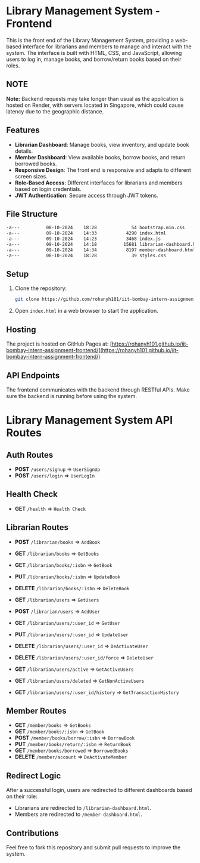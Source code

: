 # Library Management System - Frontend

This is the front end of the Library Management System, providing a web-based interface for librarians and members to manage and interact with the system. The interface is built with HTML, CSS, and JavaScript, allowing users to log in, manage books, and borrow/return books based on their roles.

## NOTE
**Note:** Backend requests may take longer than usual as the application is hosted on Render, with servers located in Singapore, which could cause latency due to the geographic distance.

## Features

- **Librarian Dashboard**: Manage books, view inventory, and update book details.
- **Member Dashboard**: View available books, borrow books, and return borrowed books.
- **Responsive Design**: The front end is responsive and adapts to different screen sizes.
- **Role-Based Access**: Different interfaces for librarians and members based on login credentials.
- **JWT Authentication**: Secure access through JWT tokens.

## File Structure

```bash
-a---          08-10-2024    18:28             54 bootstrap.min.css
-a---          09-10-2024    14:33           4290 index.html
-a---          09-10-2024    14:23           3468 index.js
-a---          09-10-2024    14:18          15681 librarian-dashboard.html
-a---          09-10-2024    14:34           8197 member-dashboard.html
-a---          08-10-2024    18:28             39 styles.css
```


## Setup

1. Clone the repository:
    ```bash
    git clone https://github.com/rohanyh101/iit-bombay-intern-assignment-frontend
    ```

2. Open `index.html` in a web browser to start the application.

## Hosting

The project is hosted on GitHub Pages at:
[https://rohanyh101.github.io/iit-bombay-intern-assignment-frontend/](https://rohanyh101.github.io/iit-bombay-intern-assignment-frontend/)

## API Endpoints

The frontend communicates with the backend through RESTful APIs. Make sure the backend is running before using the system.

# Library Management System API Routes

## Auth Routes
- **POST** `/users/signup`  => `UserSignUp`
- **POST** `/users/login`  => `UserLogIn`


## Health Check
- **GET** `/health`  => `Health Check`


## Librarian Routes
- **POST** `/librarian/books`  => `AddBook`
- **GET** `/librarian/books`  => `GetBooks`
- **GET** `/librarian/books/:isbn`  => `GetBook`
- **PUT** `/librarian/books/:isbn`  => `UpdateBook`
- **DELETE** `/librarian/books/:isbn`  => `DeleteBook`

- **GET** `/librarian/users`  => `GetUsers`
- **POST** `/librarian/users`  => `AddUser`
- **GET** `/librarian/users/:user_id`  => `GetUser`
- **PUT** `/librarian/users/:user_id`  => `UpdateUser`
- **DELETE** `/librarian/users/:user_id`  => `DeActivateUser`
- **DELETE** `/librarian/users/:user_id/force`  => `DeleteUser`

- **GET** `/librarian/users/active`  => `GetActiveUsers`
- **GET** `/librarian/users/deleted`  => `GetNonActiveUsers`
- **GET** `/librarian/users/:user_id/history`  => `GetTransactionHistory`


## Member Routes
- **GET** `/member/books`  => `GetBooks`
- **GET** `/member/books/:isbn`  => `GetBook`
- **POST** `/member/books/borrow/:isbn`  => `BorrowBook`
- **PUT** `/member/books/return/:isbn`  => `ReturnBook`
- **GET** `/member/books/borrowed`  => `BorrowedBooks`
- **DELETE** `/member/account`  => `DeActivateMember`


## Redirect Logic

After a successful login, users are redirected to different dashboards based on their role:
- Librarians are redirected to `/librarian-dashboard.html`.
- Members are redirected to `/member-dashboard.html`.

## Contributions

Feel free to fork this repository and submit pull requests to improve the system.


